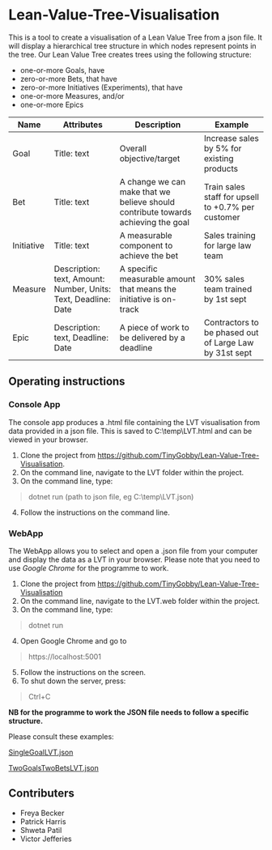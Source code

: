 # Lean-Value-Tree-Visualisation

This is a tool to create a visualisation of a Lean Value Tree from a json file. It will display a hierarchical tree structure in which nodes represent points in the tree. Our Lean Value Tree creates trees using the following structure:


- one-or-more Goals, have
- zero-or-more Bets, that have
- zero-or-more Initiatives (Experiments), that have
- one-or-more Measures, and/or
- one-or-more Epics

|Name	| Attributes |	Description	| Example |
|-----|------------|--------------|---------|
|Goal	|Title: text | Overall objective/target	| Increase sales by 5% for existing products |
|Bet	|Title: text |A change we can make that we believe should contribute towards achieving the goal	| Train sales staff for upsell to +0.7% per customer |
|Initiative	|Title: text	|A measurable component to achieve the bet	| Sales training for large law team|
|Measure	|Description: text, Amount: Number, Units: Text, Deadline: Date	| A specific measurable amount that means the initiative is on-track	| 30% sales team trained by 1st sept |
|Epic	| Description: text, Deadline: Date	| A piece of work to be delivered by a deadline	| Contractors to be phased out of Large Law by 31st sept|


## Operating instructions
### Console App
The console app produces a .html file containing the LVT visualisation from data provided in a json file.
This is saved to C:\temp\LVT.html and can be viewed in your browser.

1) Clone the project from https://github.com/TinyGobby/Lean-Value-Tree-Visualisation. 
2) On the command line, navigate to the LVT folder within the project.
3) On the command line, type:
> dotnet run (path to json file, eg C:\temp\LVT.json)
4) Follow the instructions on the command line.

	
### WebApp
The WebApp allows you to select and open a .json file from your computer and display the data as a LVT in your browser.
Please note that you need to use _Google Chrome_ for the programme to work.

1) Clone the project from https://github.com/TinyGobby/Lean-Value-Tree-Visualisation
2) On the command line, navigate to the LVT.web folder within the project.
3) On the command line, type:
> dotnet run
4) Open Google Chrome and go to
> https://localhost:5001
5) Follow the instructions on the screen.
6) To shut down the server, press:
> Ctrl+C

**NB for the programme to work the JSON file needs to follow a specific structure.**

Please consult these examples:

[SingleGoalLVT.json](LVT/SingleBranchLVT.json)

[TwoGoalsTwoBetsLVT.json](LVT/TwoGoalsTwoBetsLVT.json)

## Contributers

- Freya Becker 
- Patrick Harris
- Shweta Patil
- Victor Jefferies
